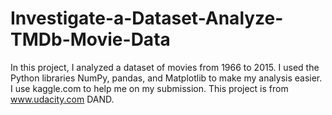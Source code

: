 # Investigate-a-Dataset-Analyze-TMDb-Movie-Data

In this project, I analyzed a dataset of movies from 1966 to 2015. I used the Python libraries NumPy, pandas, and Matplotlib to make my analysis easier. I use kaggle.com to help me on my submission. This project is from www.udacity.com DAND.

